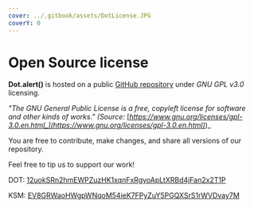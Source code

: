 ```yaml
---
cover: ../.gitbook/assets/DotLicense.JPG
coverY: 0
---
```


# Open Source license

**Dot.alert()** is hosted on a public [GitHub repository](https://github.com/dot-alert/dot.alert) under _GNU GPL v3.0_ licensing.

_"The GNU General Public License is a free, copyleft license for software and other kinds of works." (Source:_ [_https://www.gnu.org/licenses/gpl-3.0.en.html_](https://www.gnu.org/licenses/gpl-3.0.en.html)_)_

You are free to contribute, make changes, and share all versions of our repository.&#x20;



Feel free to tip us to support our work!

DOT: [12uokSRn2hmEWPZuzHK1xqnFxRgyoApLtXRBd4jFan2x2T1P](https://polkadot.js.org/apps/?rpc=wss%3A%2F%2Fpolkadot.api.onfinality.io%2Fpublic-ws#/accounts)

KSM: [EV8GRWaoHWgpWNqoM54ieK7FPyZuY5PGQXSrS1rWVDvay7M](https://polkadot.js.org/apps/?rpc=wss%3A%2F%2Fkusama-rpc.polkadot.io#/accounts)

